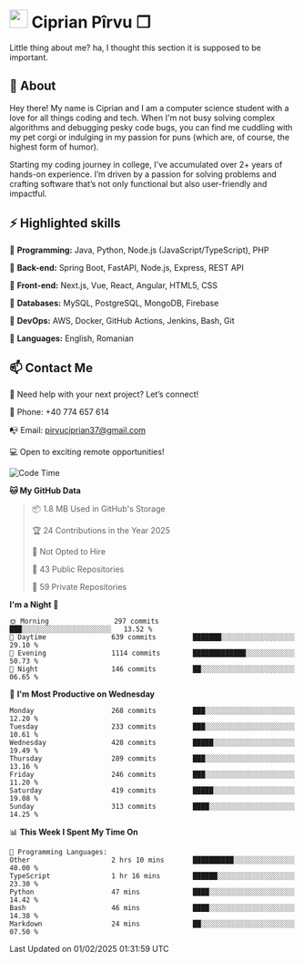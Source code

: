# <img height="32px" src="https://user-images.githubusercontent.com/74038190/216122041-518ac897-8d92-4c6b-9b3f-ca01dcaf38ee.png"> Ciprian Pîrvu ❐ </h1>

Little thing about me? ha, I thought this section it is supposed to be important.

## 🧐 About

Hey there! My name is Ciprian and I am a computer science student with a love for all things coding and tech. When I'm not busy solving complex algorithms and debugging pesky code bugs, you can find me cuddling with my pet corgi or indulging in my passion for puns (which are, of course, the highest form of humor).

Starting my coding journey in college, I've accumulated over 2+ years of hands-on experience. I’m driven by a passion for solving problems and crafting software that’s not only functional but also user-friendly and impactful.


## ⚡ Highlighted skills

🎯 **Programming:** Java, Python, Node.js (JavaScript/TypeScript), PHP

🎯 **Back-end:** Spring Boot, FastAPI, Node.js, Express, REST API

🎯 **Front-end:** Next.js, Vue, React, Angular, HTML5, CSS

🎯 **Databases:** MySQL, PostgreSQL, MongoDB, Firebase

🎯 **DevOps:** AWS, Docker, GitHub Actions, Jenkins, Bash, Git

🎯 **Languages:** English, Romanian



## 📫 Contact Me

🤝 Need help with your next project? Let’s connect!

📱 Phone: +40 774 657 614

📭 Email: pirvuciprian37@gmail.com


💻 Open to exciting remote opportunities!

<!--START_SECTION:waka-->
![Code Time](http://img.shields.io/badge/Code%20Time-2%2C268%20hrs%206%20mins-blue)

**🐱 My GitHub Data** 

> 📦 1.8 MB Used in GitHub's Storage 
 > 
> 🏆 24 Contributions in the Year 2025
 > 
> 🚫 Not Opted to Hire
 > 
> 📜 43 Public Repositories 
 > 
> 🔑 59 Private Repositories 
 > 
**I'm a Night 🦉** 

```text
🌞 Morning                297 commits         ███░░░░░░░░░░░░░░░░░░░░░░   13.52 % 
🌆 Daytime                639 commits         ███████░░░░░░░░░░░░░░░░░░   29.10 % 
🌃 Evening                1114 commits        █████████████░░░░░░░░░░░░   50.73 % 
🌙 Night                  146 commits         ██░░░░░░░░░░░░░░░░░░░░░░░   06.65 % 
```
📅 **I'm Most Productive on Wednesday** 

```text
Monday                   268 commits         ███░░░░░░░░░░░░░░░░░░░░░░   12.20 % 
Tuesday                  233 commits         ███░░░░░░░░░░░░░░░░░░░░░░   10.61 % 
Wednesday                428 commits         █████░░░░░░░░░░░░░░░░░░░░   19.49 % 
Thursday                 289 commits         ███░░░░░░░░░░░░░░░░░░░░░░   13.16 % 
Friday                   246 commits         ███░░░░░░░░░░░░░░░░░░░░░░   11.20 % 
Saturday                 419 commits         █████░░░░░░░░░░░░░░░░░░░░   19.08 % 
Sunday                   313 commits         ████░░░░░░░░░░░░░░░░░░░░░   14.25 % 
```


📊 **This Week I Spent My Time On** 

```text
💬 Programming Languages: 
Other                    2 hrs 10 mins       ██████████░░░░░░░░░░░░░░░   40.00 % 
TypeScript               1 hr 16 mins        ██████░░░░░░░░░░░░░░░░░░░   23.30 % 
Python                   47 mins             ████░░░░░░░░░░░░░░░░░░░░░   14.42 % 
Bash                     46 mins             ████░░░░░░░░░░░░░░░░░░░░░   14.38 % 
Markdown                 24 mins             ██░░░░░░░░░░░░░░░░░░░░░░░   07.50 % 
```


 Last Updated on 01/02/2025 01:31:59 UTC
<!--END_SECTION:waka-->
